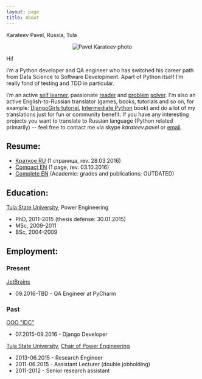 ```yaml
---
layout: page
title: About
---
```


Karateev Pavel, Russia, Tula

<center>
    <img src="http://pavelkarateev.com/assets/me.png" alt="Pavel Karateev photo" />
</center>

Hi!

I’m a Python developer and QA engineer who has switched his career path from
Data Science to Software Development. Apart of Python itself I’m really
fond of testing and TDD in particular.

I’m an active [self learner](https://www.linkedin.com/in/pavelkarateev),
passionate [reader](https://www.goodreads.com/review/list/26476619?shelf=dev)
and [problem](http://www.codewars.com/users/lancelote)
[solver](http://www.checkio.org/user/lancelote/). I'm also an active
English-to-Russian translator (games, books, tutorials and so on, for example:
[DjangoGirls tutorial](http://tutorial.djangogirls.org/), [Intermediate Python](https://github.com/lancelote/interpy-ru) book) and do a lot of
my translations just for fun or community benefit. If you have any interesting
projects you want to translate to Russian language (Python related primarily)
-- feel free to contact me via skype *karateev.pavel* or
<a href="mailto:karateev.pavel@ya.ru">email</a>.

## Resume:

- [Краткое RU](../assets/resume/compact_RU.pdf) (1 страница, rev. 28.03.2016)
- [Compact EN](../assets/resume/compact.pdf) (1 page, rev. 03.10.2016)
- [Complete EN](../assets/resume/complete.pdf) (Academic: grades and publications; OUTDATED)

## Education:

[Tula State University](http://tsu.tula.ru/), Power Engineering

- PhD, 2011-2015 (thesis defense: 30.01.2015)
- МSc, 2009-2011
- BSc, 2004-2009

## Employment:

### Present

[JetBrains](https://www.jetbrains.com/)

- 09.2016-TBD - QA Engineer at PyCharm

### Past

[OOO "IDC"](https://www.idctula.ru/)

- 07.2015-09.2016 - Django Developer

[Tula State University](http://tsu.tula.ru/), [Chair of Power Engineering](http://tsu.tula.ru/ivts/depts/electro/)

- 2013-06.2015 - Research Engineer
- 2011-06.2015 - Assistant Lecturer (double jobholding)
- 2011-2012    - Senior research assistant
